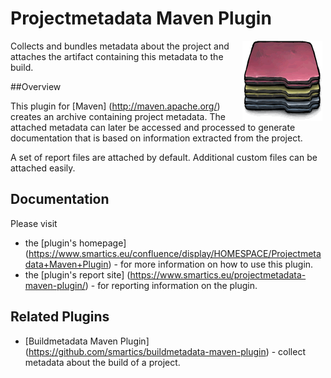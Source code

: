 Projectmetadata Maven Plugin
============================

<img align="right" src="https://raw.githubusercontent.com/smartics/projectmetadata-maven-plugin/master/src/site/resources/images/logos/icon-128x128.png" alt="Projectmetadata Logo" hspace="5">


Collects and bundles metadata about the project and attaches the artifact containing this metadata to the build.

##Overview

This plugin for [Maven] (http://maven.apache.org/) creates an archive containing project metadata. The attached metadata can later be accessed and processed to generate documentation that is based on information extracted from the project.

A set of report files are attached by default. Additional custom files can be attached easily.

## Documentation

Please visit

  * the [plugin's homepage] (https://www.smartics.eu/confluence/display/HOMESPACE/Projectmetadata+Maven+Plugin) - for more information on how to use this plugin.
  * the [plugin's report site] (https://www.smartics.eu/projectmetadata-maven-plugin/) - for reporting information on the plugin.

## Related Plugins
* [Buildmetadata Maven Plugin] (https://github.com/smartics/buildmetadata-maven-plugin) - collect metadata about the build of a project.

